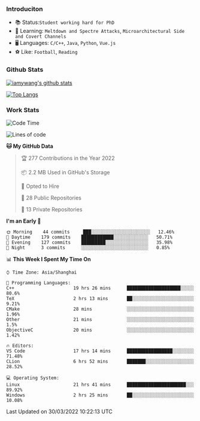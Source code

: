 ### Introduciton

- 📚 Status:`Student working hard for PhD`
- 🔎 Learning: `Meltdown and Spectre Attacks`, `Microarchitectural Side and Covert Channels`
- 🖥️ Languages: `C/C++`, `Java`, `Python`, `Vue.js`
- ⚽ Like: `Football`, `Reading`

### Github Stats

[![iamywang's github stats](https://github-readme-stats.vercel.app/api?username=iamywang&count_private=true&show_icons=true)]()

[![Top Langs](https://github-readme-stats.vercel.app/api/top-langs/?username=iamywang&layout=compact)]()

### Work Stats

<!--START_SECTION:waka-->
![Code Time](http://img.shields.io/badge/Code%20Time-215%20hrs%2055%20mins-blue)

![Lines of code](https://img.shields.io/badge/From%20Hello%20World%20I%27ve%20Written-523%20Thousand%20lines%20of%20code-blue)

**🐱 My GitHub Data** 

> 🏆 277 Contributions in the Year 2022
 > 
> 📦 2.2 MB Used in GitHub's Storage 
 > 
> 💼 Opted to Hire
 > 
> 📜 28 Public Repositories 
 > 
> 🔑 13 Private Repositories  
 > 
**I'm an Early 🐤** 

```text
🌞 Morning    44 commits     ███░░░░░░░░░░░░░░░░░░░░░░   12.46% 
🌆 Daytime    179 commits    ████████████░░░░░░░░░░░░░   50.71% 
🌃 Evening    127 commits    █████████░░░░░░░░░░░░░░░░   35.98% 
🌙 Night      3 commits      ░░░░░░░░░░░░░░░░░░░░░░░░░   0.85%

```


📊 **This Week I Spent My Time On** 

```text
⌚︎ Time Zone: Asia/Shanghai

💬 Programming Languages: 
C++                      19 hrs 26 mins      ████████████████████░░░░░   80.6% 
TeX                      2 hrs 13 mins       ██░░░░░░░░░░░░░░░░░░░░░░░   9.21% 
CMake                    28 mins             ░░░░░░░░░░░░░░░░░░░░░░░░░   1.96% 
Other                    21 mins             ░░░░░░░░░░░░░░░░░░░░░░░░░   1.5% 
ObjectiveC               20 mins             ░░░░░░░░░░░░░░░░░░░░░░░░░   1.42%

🔥 Editors: 
VS Code                  17 hrs 14 mins      █████████████████░░░░░░░░   71.48% 
CLion                    6 hrs 52 mins       ███████░░░░░░░░░░░░░░░░░░   28.52%

💻 Operating System: 
Linux                    21 hrs 41 mins      ██████████████████████░░░   89.92% 
Windows                  2 hrs 25 mins       ██░░░░░░░░░░░░░░░░░░░░░░░   10.08%

```


 Last Updated on 30/03/2022 10:22:13 UTC
<!--END_SECTION:waka-->
